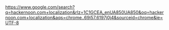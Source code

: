 https://www.google.com/search?q=hackernoon.com+localization&rlz=1C1GCEA_enUA850UA850&oq=hackernoon.com+localization&aqs=chrome..69i57.6197j0j4&sourceid=chrome&ie=UTF-8
